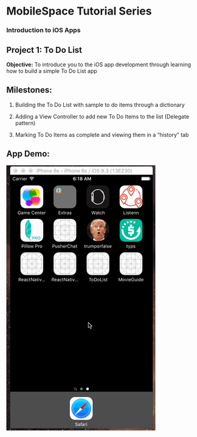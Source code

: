 # MobileSpace Tutorial Series

### Introduction to iOS Apps

## Project 1: To Do List

**Objective:** To introduce you to the iOS app development through learning how to build a simple To Do List app

## Milestones:

1.  Building the To Do List with sample to do items through a dictionary

2.  Adding a View Controller to add new To Do Items to the list (Delegate pattern)

3.  Marking To Do Items as complete and viewing them in a “history” tab

## App Demo:

![Working app demo](ToDoList.gif)
